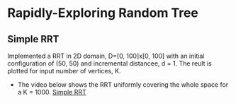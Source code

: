 # Rapidly-Exploring Random Tree
## Simple RRT
Implemented a RRT in 2D domain, D=[0, 100]x[0, 100] with an initial configuration of (50, 50) and incremental distancee, d = 1. The reult is plotted for input number of vertices, K.
* The video below shows the RRT uniformly covering the whole space for a K = 1000.
[Simple RRT](https://user-images.githubusercontent.com/60728026/214358940-66b73a73-9ce9-427d-9737-9bebee50ec09.mp4)
## 